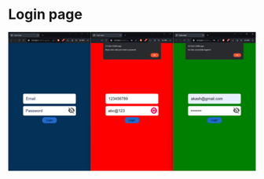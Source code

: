 # Login page
![alt text](https://github.com/AkashKobal/web-development/blob/main/6.%20Login%20Page/login%20page%20output.png)


